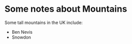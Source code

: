 Some notes about Mountains
==========================

Some tall mountains in the UK include:

* Ben Nevis
* Snowdon
